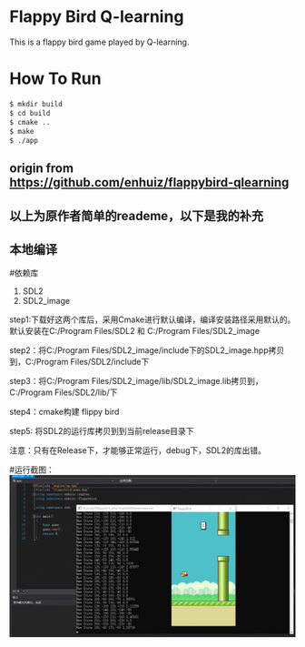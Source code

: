 # Flappy Bird Q-learning
This is a flappy bird game played by Q-learning.

# How To Run
```
$ mkdir build
$ cd build
$ cmake ..
$ make
$ ./app
```

## origin from https://github.com/enhuiz/flappybird-qlearning
## 以上为原作者简单的reademe，以下是我的补充
## 本地编译

#依赖库

1. SDL2
2. SDL2_image


step1:下载好这两个库后，采用Cmake进行默认编译，编译安装路径采用默认的。
默认安装在C:/Program Files/SDL2 和 C:/Program Files/SDL2_image


step2：将C:/Program Files/SDL2_image/include下的SDL2_image.hpp拷贝到，C:/Program Files/SDL2/include下

step3：将C:/Program Files/SDL2_image/lib/SDL2_image.lib拷贝到，C:/Program Files/SDL2/lib/下

step4：cmake构建 flippy bird

step5: 将SDL2的运行库拷贝到到当前release目录下

注意：只有在Release下，才能够正常运行，debug下，SDL2的库出错。


#运行截图：
![Example](./image/训练过程截图.png)


